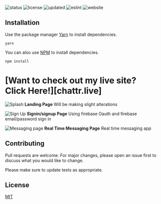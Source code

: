 ![status](https://img.shields.io/badge/Status-Up-blue)   ![license](https://img.shields.io/badge/License-MIT-brightgreen)          ![updated](https://img.shields.io/badge/Updated-Today-brightgreen )  ![eslint](https://img.shields.io/badge/eslint-^3.0.0-blue) ![website](https://img.shields.io/badge/Website-Running-brightgreen)


## Installation

Use the package manager [Yarn](https://yarnpkg.com/lang/en/) to install dependencies.

```
yarn
```
You can also use [NPM](https://www.npmjs.com) to install dependencies.
```
npm install
```


# [Want to check out my live site? Click Here!][chattr.live]

![Splash](https://i.imgur.com/3RYaYy0.png)
**Landing Page** Will be making slight alterations

![Sign Up](https://i.imgur.com/tW6RR27.png)
**Signin/signup Page** Using firebase Oauth and firebase email/password sign in

![Messaging page](https://i.imgur.com/CuQFwg8.png)
**Real Time Messaging Page** Real time messaging app

## Contributing
Pull requests are welcome. For major changes, please open an issue first to discuss what you would like to change.

Please make sure to update tests as appropriate.

## License
[MIT](https://choosealicense.com/licenses/mit/)
